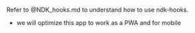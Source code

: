 Refer to @NDK_hooks.md to understand how to use ndk-hooks.

- we will optimize this app to work as a PWA and for mobile